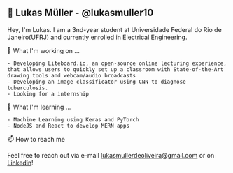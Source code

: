 ## 👋 Lukas Müller - @lukasmuller10
Hey, I'm Lukas. I am a 3nd-year student at Universidade Federal do Rio de Janeiro(UFRJ) and currently enrolled in Electrical Engineering.

🔭 What I'm working on ...

    - Developing Liteboard.io, an open-source online lecturing experience, that allows users to quickly set up a classroom with State-of-the-Art drawing tools and webcam/audio broadcasts
    - Developing an image classificator using CNN to diagnose tuberculosis.
    - Looking for a internship

🌱 What I'm learning ...

    - Machine Learning using Keras and PyTorch
    - NodeJS and React to develop MERN apps

📫 How to reach me

Feel free to reach out via e-mail lukasmullerdeoliveira@gmail.com or on [Linkedin](https://www.linkedin.com/in/lukas-m%C3%BCller-de-oliveira-437b08189/?locale=pt_BR)!
<!--
**lukasmuller10/lukasmuller10** is a ✨ _special_ ✨ repository because its `README.md` (this file) appears on your GitHub profile.

Here are some ideas to get you started:

- 🔭 I’m currently working on ...
- 🌱 I’m currently learning ...
- 👯 I’m looking to collaborate on ...
- 🤔 I’m looking for help with ...
- 💬 Ask me about ...
- 📫 How to reach me: ...
- 😄 Pronouns: ...
- ⚡ Fun fact: ...
-->
